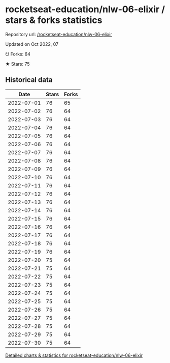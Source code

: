 # rocketseat-education/nlw-06-elixir / stars & forks statistics

Repository url: [/rocketseat-education/nlw-06-elixir](https://github.com/rocketseat-education/nlw-06-elixir)

Updated on Oct 2022, 07

☋ Forks: 64

★ Stars: 75

## Historical data
| Date | Stars | Forks |
|------|-------|-------|
| 2022-07-01 | 76 | 65 | 
| 2022-07-02 | 76 | 64 | 
| 2022-07-03 | 76 | 64 | 
| 2022-07-04 | 76 | 64 | 
| 2022-07-05 | 76 | 64 | 
| 2022-07-06 | 76 | 64 | 
| 2022-07-07 | 76 | 64 | 
| 2022-07-08 | 76 | 64 | 
| 2022-07-09 | 76 | 64 | 
| 2022-07-10 | 76 | 64 | 
| 2022-07-11 | 76 | 64 | 
| 2022-07-12 | 76 | 64 | 
| 2022-07-13 | 76 | 64 | 
| 2022-07-14 | 76 | 64 | 
| 2022-07-15 | 76 | 64 | 
| 2022-07-16 | 76 | 64 | 
| 2022-07-17 | 76 | 64 | 
| 2022-07-18 | 76 | 64 | 
| 2022-07-19 | 76 | 64 | 
| 2022-07-20 | 75 | 64 | 
| 2022-07-21 | 75 | 64 | 
| 2022-07-22 | 75 | 64 | 
| 2022-07-23 | 75 | 64 | 
| 2022-07-24 | 75 | 64 | 
| 2022-07-25 | 75 | 64 | 
| 2022-07-26 | 75 | 64 | 
| 2022-07-27 | 75 | 64 | 
| 2022-07-28 | 75 | 64 | 
| 2022-07-29 | 75 | 64 | 
| 2022-07-30 | 75 | 64 | 


[Detailed charts & statistics for rocketseat-education/nlw-06-elixir](https://reviewgithub.com/rep/rocketseat-education/nlw-06-elixir)
